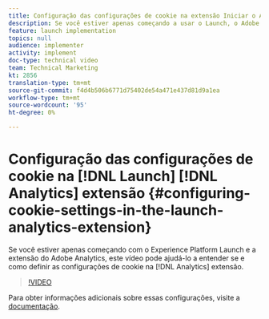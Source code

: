```yaml
---
title: Configuração das configurações de cookie na extensão Iniciar o Analytics
description: Se você estiver apenas começando a usar o Launch, o Adobe e a extensão do Adobe Analytics, este vídeo pode ajudá-lo a entender se e como definir as configurações de cookie na extensão do Analytics.
feature: launch implementation
topics: null
audience: implementer
activity: implement
doc-type: technical video
team: Technical Marketing
kt: 2856
translation-type: tm+mt
source-git-commit: f4d4b506b6771d75402de54a471e437d81d9a1ea
workflow-type: tm+mt
source-wordcount: '95'
ht-degree: 0%

---
```



# Configuração das configurações de cookie na [!DNL Launch] [!DNL Analytics] extensão {#configuring-cookie-settings-in-the-launch-analytics-extension}

Se você estiver apenas começando com o Experience Platform Launch e a extensão do Adobe Analytics, este vídeo pode ajudá-lo a entender se e como definir as configurações de cookie na [!DNL Analytics] extensão.

>[!VIDEO](https://video.tv.adobe.com/v/27212/?quality=9)

Para obter informações adicionais sobre essas configurações, visite a [documentação](https://docs.adobelaunch.com/extension-reference/web/adobe-analytics-extension#cookies).
